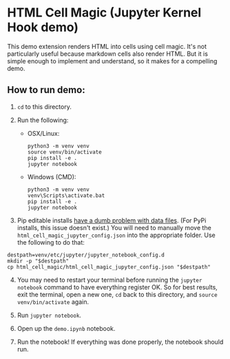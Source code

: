 # HTML Cell Magic (Jupyter Kernel Hook demo)

This demo extension renders HTML into cells using cell magic. It's not particularly useful because markdown cells also render HTML. But it is simple enough to implement and understand, so it makes for a compelling demo.

## How to run demo:

1. `cd` to this directory.

2. Run the following:
    * OSX/Linux:
        ```shell
        python3 -m venv venv
        source venv/bin/activate
        pip install -e .
        jupyter notebook
        ```
    * Windows (CMD):
        ```shell
        python3 -m venv venv
        venv\Scripts\activate.bat
        pip install -e .
        jupyter notebook
        ```

3. Pip editable installs [have a dumb problem with data files](https://github.com/pypa/pip/issues/6592). (For PyPi installs, this issue doesn't exist.) You will need to manually move the `html_cell_magic_jupyter_config.json` into the appropriate folder. Use the following to do that:

```shell
destpath=venv/etc/jupyter/jupyter_notebook_config.d
mkdir -p "$destpath"
cp html_cell_magic/html_cell_magic_jupyter_config.json "$destpath"
```

4. You may need to restart your terminal before running the `jupyter notebook` command to have everything register OK. So for best results, exit the terminal, open a new one, `cd` back to this directory, and `source venv/bin/activate` again.

5. Run `jupyter notebook`.

6. Open up the `demo.ipynb` notebook.

7. Run the notebook! If everything was done properly, the notebook should run.
